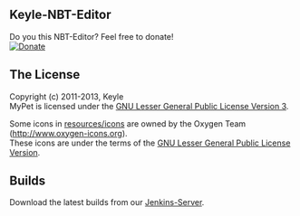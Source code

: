 ## Keyle-NBT-Editor

Do you this NBT-Editor? Feel free to donate!<br />
[![Donate](https://www.paypalobjects.com/en_US/i/btn/btn_donate_LG.gif)][Donate]

## The License
Copyright (c) 2011-2013, Keyle<br />
MyPet is licensed under the [GNU Lesser General Public License Version 3][License].

Some icons in [resources/icons] are owned by the Oxygen Team (http://www.oxygen-icons.org).<br />
These icons are under the terms of the [GNU Lesser General Public License Version][License].

## Builds
Download the latest builds from our [Jenkins-Server][Builds].


[License]: http://www.gnu.org/licenses/lgpl.html
[resources/icons]: https://github.com/xXKeyleXx/Keyle-NBT-Editor/tree/master/src/main/resources/icons
[Donate]: http://www.paypal.com/cgi-bin/webscr?cmd=_s-xclick&hosted_button_id=TZD8FU8QMW53A&item_name=Donation+for+MyPet
[Builds]: http://build.keyle.de/job/Keyle-NBT-Editor/
